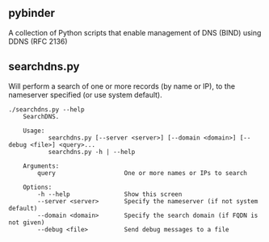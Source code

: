 ## pybinder
A collection of Python scripts that enable management of DNS (BIND) using DDNS (RFC 2136)

## searchdns.py
Will perform a search of one or more records (by name or IP), to the nameserver specified (or use system default).
```
./searchdns.py --help
    SearchDNS.

    Usage:
           searchdns.py [--server <server>] [--domain <domain>] [--debug <file>] <query>...
           searchdns.py -h | --help

    Arguments:
        query                   One or more names or IPs to search

    Options:
        -h --help               Show this screen
        --server <server>       Specify the nameserver (if not system default)
        --domain <domain>       Specify the search domain (if FQDN is not given)
        --debug <file>          Send debug messages to a file
```
